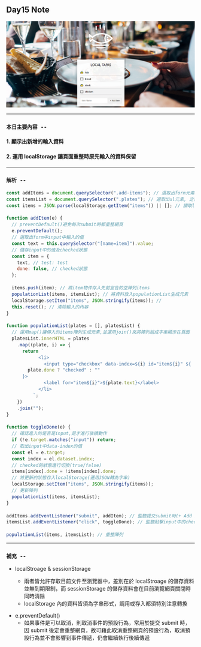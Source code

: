 ## **Day15 Note**

<div align=center><img src="localstorage.png" width=800></div>

---

### `本日主要內容 --`

#### 1. 顯示出新增的輸入資料

#### 2. 運用 localStorage 讓頁面重整時原先輸入的資料保留

---

### `解析 --`

```js
const addItems = document.querySelector(".add-items"); // 選取出form元素
const itemsList = document.querySelector(".plates"); // 選取出ul元素, 之後會顯示出輸入的input產生的值
const items = JSON.parse(localStorage.getItem("items")) || []; // 讀取localStorage中儲存的字串(藉由JSON轉回js物件)或宣告一個空陣列

function addItem(e) {
  // preventDefault()避免每次submit時都重整網頁
  e.preventDefault();
  // 選取出form中input中輸入的值
  const text = this.querySelector("[name=item]").value;
  // 儲存input中的值及checked狀態
  const item = {
    text, // test: test
    done: false, // checked狀態
  };

  items.push(item); // 將item物件存入先前宣告的空陣列items
  populationList(items, itemsList); // 將資料放入populationList生成元素
  localStorage.setItem("items", JSON.stringify(items)); //
  this.reset(); // 清除輸入的內容
}

function populationList(plates = [], platesList) {
  // 運用map()讓傳入的items陣列生成元素,並運用join()來將陣列組成字串顯示在頁面
  platesList.innerHTML = plates
    .map((plate, i) => {
      return `
            <li>
              <input type="checkbox" data-index=${i} id="item${i}" ${
        plate.done ? "checked" : ""
      }>
              <label for="item${i}">${plate.text}</label>
            </li>
          `;
    })
    .join("");
}

function toggleDone(e) {
  // 確認進入的是否是input,是才進行後續動作
  if (!e.target.matches("input")) return;
  // 取出input中data-index的值
  const el = e.target;
  const index = el.dataset.index;
  // checked的狀態進行切換(true/false)
  items[index].done = !items[index].done;
  // 將更新的狀態存入localStorage(運用JSON轉為字串)
  localStorage.setItem("items", JSON.stringify(items));
  // 更新陣列
  populationList(items, itemsList);
}

addItems.addEventListener("submit", addItem); // 監聽提交submit時(+ Add Item)觸發進入addItem
itemsList.addEventListener("click", toggleDone); // 監聽點擊input中的checkedbox時進入toggleDone

populationList(items, itemsList); // 重整陣列
```

---

### **`補充 --`**

- localStroage & sessionStorage

  - 兩者皆允許存取目前文件至瀏覽器中，差別在於 localStroage 的儲存資料並無到期限制，而 sessionStorage 的儲存資料會在目前瀏覽網頁關閉時同時清除
  - localStorage 內的資料皆須為字串形式，調用或存入都須特別注意轉換

* e.preventDefault()
  - 如果事件是可以取消，則取消事件的預設行為，常用於提交 submit 時，因 submit 後定會重整網頁，故可藉此取消重整網頁的預設行為，取消預設行為並不會影響到事件傳遞，仍會繼續執行後續傳遞
